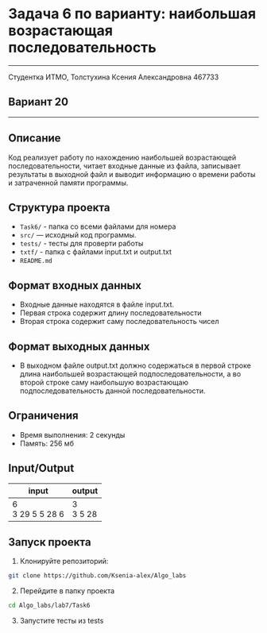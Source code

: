 # Задача 6 по варианту: наибольшая возрастающая последовательность
___
Студентка ИТМО, Толстухина Ксения Александровна 467733

## Вариант 20
___

## Описание
Код реализует работу по нахождению наибольшей возрастающей последовательности,
читает входные данные из файла, записывает результаты в выходной файл 
и выводит информацию о времени работы и затраченной памяти программы.

## Структура проекта
- `Task6/` - папка со всеми файлами для номера
- `src/` — исходный код программы.
- `tests/` - тесты для проверти работы
- `txtf/` - папка с файлами input.txt и output.txt
- `README.md`

## Формат входных данных
- Входные данные находятся в файле input.txt.
- Первая строка содержит длину последовательности
- Вторая строка содержит саму последовательность чисел

## Формат выходных данных
- В выходном файле output.txt должно содержаться в первой строке длина наибольшей возрастающей подпоследовательности, а во второй строке саму наибольшую возрастающаю подпоследовательность данной последовательности.

## Ограничения
- Время выполнения: 2 секунды
- Память: 256 мб

## Input/Output
| input      | output         |
|------------|----------------|
| 6 <br/>3 29 5 5 28 6    | 3 <br/> 3 5 28 |



## Запуск проекта
1. Клонируйте репозиторий:
```bash
git clone https://github.com/Ksenia-alex/Algo_labs
```

2. Перейдите в папку проекта
```bash
cd Algo_labs/lab7/Task6
```

3. Запустите тесты из tests
